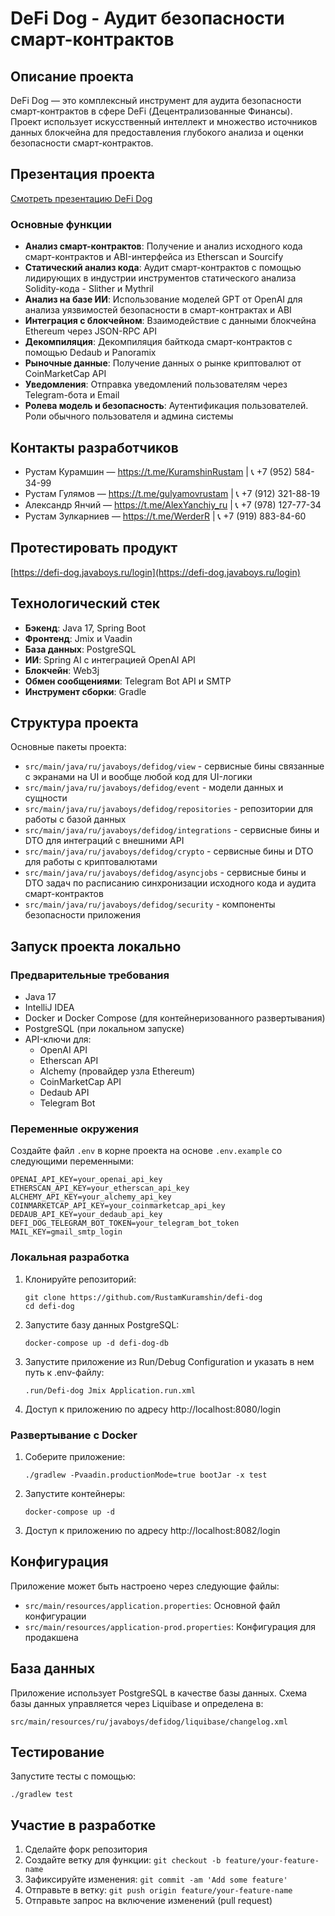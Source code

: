 # DeFi Dog - Аудит безопасности смарт-контрактов

## Описание проекта

DeFi Dog — это комплексный инструмент для аудита безопасности смарт-контрактов в сфере DeFi (Децентрализованные Финансы). Проект использует искусственный интеллект и множество источников данных блокчейна для предоставления глубокого анализа и оценки безопасности смарт-контрактов.

## Презентация проекта

[Смотреть презентацию DeFi Dog](./Java_Boys_DeFi_Dog_Аудит_безопасности_смарт_контрактов.pdf)

### Основные функции

- **Анализ смарт-контрактов**: Получение и анализ исходного кода смарт-контрактов и ABI-интерфейса из Etherscan и Sourcify
- **Статический анализ кода**: Аудит смарт-контрактов с помощью лидирующих в индустрии инструментов статического анализа Solidity-кода - Slither и Mythril
- **Анализ на базе ИИ**: Использование моделей GPT от OpenAI для анализа уязвимостей безопасности в смарт-контрактах и ABI
- **Интеграция с блокчейном**: Взаимодействие с данными блокчейна Ethereum через JSON-RPC API 
- **Декомпиляция**: Декомпиляция байткода смарт-контрактов с помощью Dedaub и Panoramix
- **Рыночные данные**: Получение данных о рынке криптовалют от CoinMarketCap API
- **Уведомления**: Отправка уведомлений пользователям через Telegram-бота и Email
- **Ролева модель и безопасность**: Аутентификация пользователей. Роли обычного пользователя и админа системы

## Контакты разработчиков

- Рустам Курамшин — https://t.me/KuramshinRustam | 📞 +7 (952) 584-34-99
- Рустам Гулямов — https://t.me/gulyamovrustam | 📞 +7 (912) 321-88-19
- Александр Янчий — https://t.me/AlexYanchiy_ru | 📞 +7 (978) 127-77-34
- Рустам Зулкарниев — https://t.me/WerderR | 📞 +7 (919) 883-84-60

## Протестировать продукт

[https://defi-dog.javaboys.ru/login](https://defi-dog.javaboys.ru/login)

## Технологический стек

- **Бэкенд**: Java 17, Spring Boot
- **Фронтенд**: Jmix и Vaadin
- **База данных**: PostgreSQL
- **ИИ**: Spring AI с интеграцией OpenAI API
- **Блокчейн**: Web3j
- **Обмен сообщениями**: Telegram Bot API и SMTP
- **Инструмент сборки**: Gradle

## Структура проекта

Основные пакеты проекта:

- `src/main/java/ru/javaboys/defidog/view` - сервисные бины связанные с экранами на UI и вообще любой код для UI-логики
- `src/main/java/ru/javaboys/defidog/event` - модели данных и сущности
- `src/main/java/ru/javaboys/defidog/repositories` - репозитории для работы с базой данных
- `src/main/java/ru/javaboys/defidog/integrations` - сервисные бины и DTO для интеграций с внешними API
- `src/main/java/ru/javaboys/defidog/crypto` - сервисные бины и DTO для работы с криптовалютами
- `src/main/java/ru/javaboys/defidog/asyncjobs` - сервисные бины и DTO задач по расписанию синхронизации исходного кода и аудита смарт-контрактов 
- `src/main/java/ru/javaboys/defidog/security` - компоненты безопасности приложения

## Запуск проекта локально

### Предварительные требования

- Java 17
- IntelliJ IDEA
- Docker и Docker Compose (для контейнеризованного развертывания)
- PostgreSQL (при локальном запуске)
- API-ключи для:
  - OpenAI API
  - Etherscan API
  - Alchemy (провайдер узла Ethereum)
  - CoinMarketCap API
  - Dedaub API
  - Telegram Bot

### Переменные окружения

Создайте файл `.env` в корне проекта на основе `.env.example` со следующими переменными:

```
OPENAI_API_KEY=your_openai_api_key
ETHERSCAN_API_KEY=your_etherscan_api_key
ALCHEMY_API_KEY=your_alchemy_api_key
COINMARKETCAP_API_KEY=your_coinmarketcap_api_key
DEDAUB_API_KEY=your_dedaub_api_key
DEFI_DOG_TELEGRAM_BOT_TOKEN=your_telegram_bot_token
MAIL_KEY=gmail_smtp_login
```

### Локальная разработка

1. Клонируйте репозиторий:
   ```shell
   git clone https://github.com/RustamKuramshin/defi-dog
   cd defi-dog
   ```

2. Запустите базу данных PostgreSQL:
   ```shell
   docker-compose up -d defi-dog-db
   ```

3. Запустите приложение из Run/Debug Configuration и указать в нем путь к .env-файлу:
   ```
   .run/Defi-dog Jmix Application.run.xml
   ```

4. Доступ к приложению по адресу http://localhost:8080/login

### Развертывание с Docker

1. Соберите приложение:
   ```
   ./gradlew -Pvaadin.productionMode=true bootJar -x test
   ```

2. Запустите контейнеры:
   ```
   docker-compose up -d
   ```

3. Доступ к приложению по адресу http://localhost:8082/login

## Конфигурация

Приложение может быть настроено через следующие файлы:

- `src/main/resources/application.properties`: Основной файл конфигурации
- `src/main/resources/application-prod.properties`: Конфигурация для продакшена

## База данных

Приложение использует PostgreSQL в качестве базы данных. Схема базы данных управляется через Liquibase и определена в:

```
src/main/resources/ru/javaboys/defidog/liquibase/changelog.xml
```

## Тестирование

Запустите тесты с помощью:

```
./gradlew test
```

## Участие в разработке

1. Сделайте форк репозитория
2. Создайте ветку для функции: `git checkout -b feature/your-feature-name`
3. Зафиксируйте изменения: `git commit -am 'Add some feature'`
4. Отправьте в ветку: `git push origin feature/your-feature-name`
5. Отправьте запрос на включение изменений (pull request)
